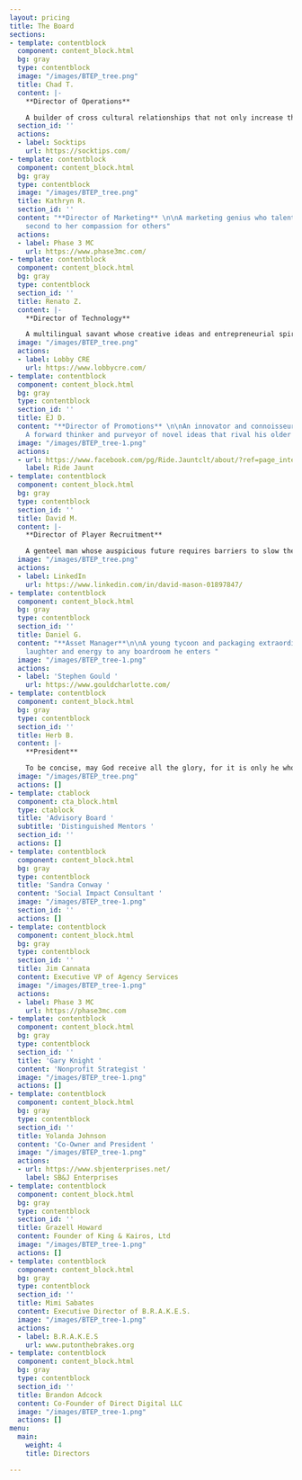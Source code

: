 ```yaml
---
layout: pricing
title: The Board
sections:
- template: contentblock
  component: content_block.html
  bg: gray
  type: contentblock
  image: "/images/BTEP_tree.png"
  title: Chad T.
  content: |-
    **Director of Operations**

    A builder of cross cultural relationships that not only increase the currency of social capital, but manufacture enduring change
  section_id: ''
  actions:
  - label: Socktips
    url: https://socktips.com/
- template: contentblock
  component: content_block.html
  bg: gray
  type: contentblock
  image: "/images/BTEP_tree.png"
  title: Kathryn R.
  section_id: ''
  content: "**Director of Marketing** \n\nA marketing genius who talents only fall
    second to her compassion for others"
  actions:
  - label: Phase 3 MC
    url: https://www.phase3mc.com/
- template: contentblock
  component: content_block.html
  bg: gray
  type: contentblock
  section_id: ''
  title: Renato Z.
  content: |-
    **Director of Technology**

    A multilingual savant whose creative ideas and entrepreneurial spirit flourish everyday
  image: "/images/BTEP_tree.png"
  actions:
  - label: Lobby CRE
    url: https://www.lobbycre.com/
- template: contentblock
  component: content_block.html
  bg: gray
  type: contentblock
  section_id: ''
  title: EJ D.
  content: "**Director of Promotions** \n\nAn innovator and connoisseur of transportation.
    A forward thinker and purveyor of novel ideas that rival his older counterparts."
  image: "/images/BTEP_tree-1.png"
  actions:
  - url: https://www.facebook.com/pg/Ride.Jauntclt/about/?ref=page_internal
    label: Ride Jaunt
- template: contentblock
  component: content_block.html
  bg: gray
  type: contentblock
  section_id: ''
  title: David M.
  content: |-
    **Director of Player Recruitment**

    A genteel man whose auspicious future requires barriers to slow the hoards of individuals clamoring for his services
  image: "/images/BTEP_tree.png"
  actions:
  - label: LinkedIn
    url: https://www.linkedin.com/in/david-mason-01897847/
- template: contentblock
  component: content_block.html
  bg: gray
  type: contentblock
  section_id: ''
  title: Daniel G.
  content: "**Asset Manager**\n\nA young tycoon and packaging extraordinaire who brings
    laughter and energy to any boardroom he enters "
  image: "/images/BTEP_tree-1.png"
  actions:
  - label: 'Stephen Gould '
    url: https://www.gouldcharlotte.com/
- template: contentblock
  component: content_block.html
  bg: gray
  type: contentblock
  section_id: ''
  title: Herb B.
  content: |-
    **President**

    To be concise, may God receive all the glory, for it is only he who lets my actions speak louder than my words
  image: "/images/BTEP_tree.png"
  actions: []
- template: ctablock
  component: cta_block.html
  type: ctablock
  title: 'Advisory Board '
  subtitle: 'Distinguished Mentors '
  section_id: ''
  actions: []
- template: contentblock
  component: content_block.html
  bg: gray
  type: contentblock
  title: 'Sandra Conway '
  content: 'Social Impact Consultant '
  image: "/images/BTEP_tree-1.png"
  section_id: ''
  actions: []
- template: contentblock
  component: content_block.html
  bg: gray
  type: contentblock
  section_id: ''
  title: Jim Cannata
  content: Executive VP of Agency Services
  image: "/images/BTEP_tree-1.png"
  actions:
  - label: Phase 3 MC
    url: https://phase3mc.com
- template: contentblock
  component: content_block.html
  bg: gray
  type: contentblock
  section_id: ''
  title: 'Gary Knight '
  content: 'Nonprofit Strategist '
  image: "/images/BTEP_tree-1.png"
  actions: []
- template: contentblock
  component: content_block.html
  bg: gray
  type: contentblock
  section_id: ''
  title: Yolanda Johnson
  content: 'Co-Owner and President '
  image: "/images/BTEP_tree-1.png"
  actions:
  - url: https://www.sbjenterprises.net/
    label: SB&J Enterprises
- template: contentblock
  component: content_block.html
  bg: gray
  type: contentblock
  section_id: ''
  title: Grazell Howard
  content: Founder of King & Kairos, Ltd
  image: "/images/BTEP_tree-1.png"
  actions: []
- template: contentblock
  component: content_block.html
  bg: gray
  type: contentblock
  section_id: ''
  title: Mimi Sabates
  content: Executive Director of B.R.A.K.E.S.
  image: "/images/BTEP_tree-1.png"
  actions:
  - label: B.R.A.K.E.S
    url: www.putonthebrakes.org
- template: contentblock
  component: content_block.html
  bg: gray
  type: contentblock
  section_id: ''
  title: Brandon Adcock
  content: Co-Founder of Direct Digital LLC
  image: "/images/BTEP_tree-1.png"
  actions: []
menu:
  main:
    weight: 4
    title: Directors

---
```

